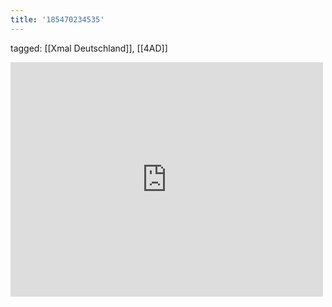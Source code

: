 ```yaml
---
title: '185470234535'
---
```

tagged: [[Xmal Deutschland]], [[4AD]]
<iframe allow="accelerometer; autoplay; clipboard-write; encrypted-media; gyroscope; picture-in-picture" allowfullscreen="" frameborder="0" height="375" id="youtube_iframe" src="https://www.youtube.com/embed/q8KRrt68WLw?feature=oembed&amp;enablejsapi=1&amp;origin=https://safe.txmblr.com&amp;wmode=opaque" width="500"></iframe>